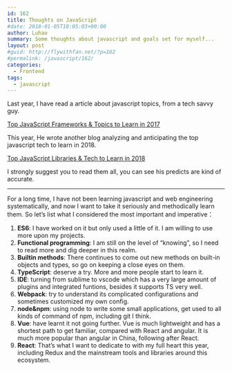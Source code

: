 ```yaml
---
id: 162
title: Thoughts on JavaScript
#date: 2018-01-05T18:05:03+00:00
author: Luhao
summary: Some thoughts about javascript and goals set for myself...
layout: post
#guid: http://flywithfan.net/?p=162
#permalink: /javascript/162/
categories:
  - Frontend
tags:
  - javascript
---
```


Last year, I have read a article about javascript topics, from a tech savvy guy.

[Top JavaScript Frameworks & Topics to Learn in 2017](https://medium.com/javascript-scene/top-javascript-frameworks-topics-to-learn-in-2017-700a397b711)

This year, He wrote another blog analyzing and anticipating the top javascript tech to learn in 2018.

[Top JavaScript Libraries & Tech to Learn in 2018](https://medium.com/javascript-scene/top-javascript-libraries-tech-to-learn-in-2018-c38028e028e6)

I strongly suggest you to read them all, you can see his predicts are kind of accurate.

---

For a long time, I have not been learning javascript and web engineering systematically, and now I want to take it seriously and methodically learn them. So let&#8217;s list what I considered the most important and imperative：

1. **ES6**: I have worked on it but only used a little of it. I am willing to use more upon my projects.
2. **Functional programming**: I am still on the level of &#8220;knowing&#8221;, so I need to read more and dig deeper in this realm.
3. **Builtin methods**: There continues to come out new methods on built-in objects and types, so go on keeping a close eyes on them.
4. **TypeScript**: deserve a try. More and more people start to learn it.
5. **IDE**: turning from sublime to vscode which has a very large amount of plugins and integrated funtions, besides it supports TS very well.
6. **Webpack**: try to understand its complicated configurations and sometimes customized my own config.
7. **node&npm**: using node to write some small applications, get used to all kinds of command of npm, including git I think.
8. **Vue**: have learnt it not going further. Vue is much lightweight and has a shortest path to get familiar, compared with React and angular. It is much more popular than angular in China, following after React.
9. **React**: That&#8217;s what I want to dedicate to with my full heart this year, including Redux and the mainstream tools and libraries around this ecosystem.
